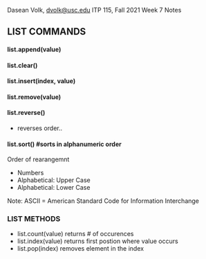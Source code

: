 Dasean Volk, dvolk@usc.edu
ITP 115, Fall 2021
Week 7 Notes



## LIST COMMANDS
#### list.append(value)
#### list.clear()
#### list.insert(index, value)
#### list.remove(value)

#### list.reverse()
* reverses order..

#### list.sort() #sorts in alphanumeric order
Order of rearangemnt 
* Numbers
* Alphabetical: Upper Case
* Alphabetical: Lower Case


Note: ASCII = American Standard Code for Information Interchange


### LIST METHODS
* list.count(value)
returns # of occurences
* list.index(value)
returns first postion where value occurs
* list.pop(index)
removes element in the index
